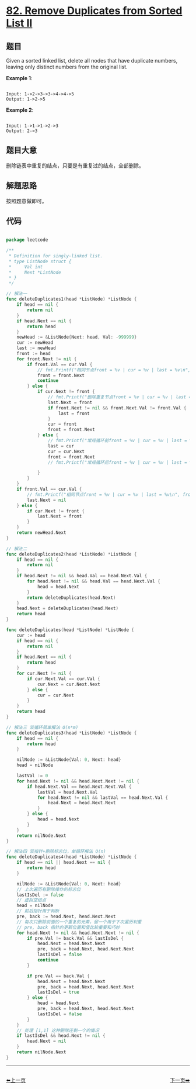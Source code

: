 # [82. Remove Duplicates from Sorted List II](https://leetcode.com/problems/remove-duplicates-from-sorted-list-ii/)

## 题目

Given a sorted linked list, delete all nodes that have duplicate numbers, leaving only distinct numbers from the original list.

**Example 1**:

```

Input: 1->2->3->3->4->4->5
Output: 1->2->5

```

**Example 2**:

```

Input: 1->1->1->2->3
Output: 2->3

```

## 题目大意

删除链表中重复的结点，只要是有重复过的结点，全部删除。

## 解题思路

按照题意做即可。

## 代码

```go

package leetcode

/**
 * Definition for singly-linked list.
 * type ListNode struct {
 *     Val int
 *     Next *ListNode
 * }
 */

// 解法一
func deleteDuplicates1(head *ListNode) *ListNode {
	if head == nil {
		return nil
	}
	if head.Next == nil {
		return head
	}
	newHead := &ListNode{Next: head, Val: -999999}
	cur := newHead
	last := newHead
	front := head
	for front.Next != nil {
		if front.Val == cur.Val {
			// fmt.Printf("相同节点front = %v | cur = %v | last = %v\n", front.Val, cur.Val, last.Val)
			front = front.Next
			continue
		} else {
			if cur.Next != front {
				// fmt.Printf("删除重复节点front = %v | cur = %v | last = %v\n", front.Val, cur.Val, last.Val)
				last.Next = front
				if front.Next != nil && front.Next.Val != front.Val {
					last = front
				}
				cur = front
				front = front.Next
			} else {
				// fmt.Printf("常规循环前front = %v | cur = %v | last = %v\n", front.Val, cur.Val, last.Val)
				last = cur
				cur = cur.Next
				front = front.Next
				// fmt.Printf("常规循环后front = %v | cur = %v | last = %v\n", front.Val, cur.Val, last.Val)

			}
		}
	}
	if front.Val == cur.Val {
		// fmt.Printf("相同节点front = %v | cur = %v | last = %v\n", front.Val, cur.Val, last.Val)
		last.Next = nil
	} else {
		if cur.Next != front {
			last.Next = front
		}
	}
	return newHead.Next
}

// 解法二
func deleteDuplicates2(head *ListNode) *ListNode {
	if head == nil {
		return nil
	}
	if head.Next != nil && head.Val == head.Next.Val {
		for head.Next != nil && head.Val == head.Next.Val {
			head = head.Next
		}
		return deleteDuplicates(head.Next)
	}
	head.Next = deleteDuplicates(head.Next)
	return head
}

func deleteDuplicates(head *ListNode) *ListNode {
	cur := head
	if head == nil {
		return nil
	}
	if head.Next == nil {
		return head
	}
	for cur.Next != nil {
		if cur.Next.Val == cur.Val {
			cur.Next = cur.Next.Next
		} else {
			cur = cur.Next
		}
	}
	return head
}

// 解法三 双循环简单解法 O(n*m)
func deleteDuplicates3(head *ListNode) *ListNode {
    if head == nil {
        return head
    }

    nilNode := &ListNode{Val: 0, Next: head}
    head = nilNode

    lastVal := 0
    for head.Next != nil && head.Next.Next != nil {
        if head.Next.Val == head.Next.Next.Val {
            lastVal = head.Next.Val
            for head.Next != nil && lastVal == head.Next.Val {
                head.Next = head.Next.Next
            }
        } else {
            head = head.Next
        }
    }
    return nilNode.Next
}

// 解法四 双指针+删除标志位，单循环解法 O(n)
func deleteDuplicates4(head *ListNode) *ListNode {
    if head == nil || head.Next == nil {
        return head
    }

    nilNode := &ListNode{Val: 0, Next: head}
    // 上次遍历有删除操作的标志位
    lastIsDel := false
    // 虚拟空结点
    head = nilNode
    // 前后指针用于判断
    pre, back := head.Next, head.Next.Next
    // 每次只删除前面的一个重复的元素，留一个用于下次遍历判重
    // pre, back 指针的更新位置和值比较重要和巧妙
    for head.Next != nil && head.Next.Next != nil {
        if pre.Val != back.Val && lastIsDel {
            head.Next = head.Next.Next
            pre, back = head.Next, head.Next.Next
            lastIsDel = false
            continue
        }

        if pre.Val == back.Val {
            head.Next = head.Next.Next
            pre, back = head.Next, head.Next.Next
            lastIsDel = true
        } else {
            head = head.Next
            pre, back = head.Next, head.Next.Next
            lastIsDel = false
        }
    }
    // 处理 [1,1] 这种删除还剩一个的情况
    if lastIsDel && head.Next != nil {
        head.Next = nil
    }
    return nilNode.Next
}


```


----------------------------------------------
<div style="display: flex;justify-content: space-between;align-items: center;">
<p><a href="https://books.halfrost.com/leetcode/ChapterFour/0081.Search-in-Rotated-Sorted-Array-II/">⬅️上一页</a></p>
<p><a href="https://books.halfrost.com/leetcode/ChapterFour/0083.Remove-Duplicates-from-Sorted-List/">下一页➡️</a></p>
</div>
